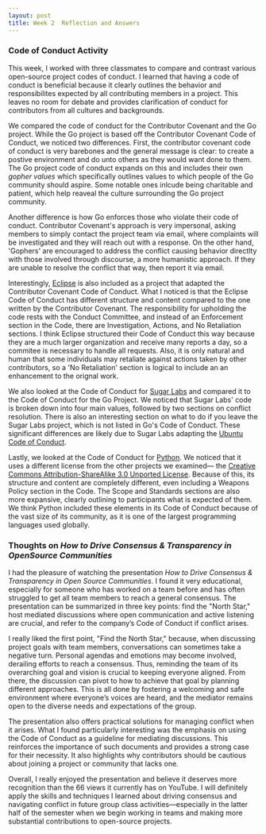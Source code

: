 ```yaml
---
layout: post
title: Week 2  Reflection and Answers
---
```


### Code of Conduct Activity 
This week, I worked with three classmates to compare and contrast various open-source project codes of conduct. I learned that having a code of conduct is beneficial because it clearly outlines the behavior and responsibilites expected by all contributing members in a project. This leaves no room for debate and provides clarification of conduct for contributors from all cultures and backgrounds. 

<!--more-->

We compared the code of conduct for the Contributor Covenant and the Go project. While the Go project is based off the Contributor Covenant Code of Conduct, we noticed two differences. First, the contributor covenant code of conduct is very barebones and the general message is clear: to create a postive environment and do unto others as they would want done to them. The Go project code of conduct expands on this and includes their own _gopher values_ which specifically outlines values to which people of the Go community should aspire. Some notable ones inlcude being charitable and patient, which help reaveal the culture surrounding the Go project community. 

Another difference is how Go enforces those who violate their code of conduct. Contributor Covenant's approach is very impersonal, asking members to simply contact the project team via email, where complaints will be investigated and they will reach out with a response. On the other hand, 'Gophers' are encouraged to address the conflict causing behavior directlty with those involved through discourse, a more humanistic approach. If they are unable to resolve the conflict that way, then report it via email.

Interestingly, [Eclipse](https://www.eclipse.org/org/documents/Community_Code_of_Conduct.php) is also included as a project that adapted the Contributor Covenant Code of Conduct. What I noticed is that the Eclipse Code of Conduct has different structure and content compared to the one written by the Contributor Covenant. The responsibility for upholding the code rests with the Conduct Committee, and instead of an Enforcement section in the Code, there are Investigation, Actions, and No Retaliation sections. I think Eclipse structured their Code of Conduct this way because they are a much larger organization and receive many reports a day, so a commitee is necessary to handle all requests. Also, it is only natural and human that some individuals may retaliate against actions taken by other contributors, so a 'No Retaliation' section is logical to include an an enhancement to the orignal work. 

We also looked at the Code of Conduct for [Sugar Labs](https://wiki.sugarlabs.org/go/Sugar_Labs/Legal/Code_of_Conduct) and compared it to the Code of Conduct for the Go Project. We noticed that Sugar Labs' code is broken down into four main values, followed by two sections on conflict resolution. There is also an interesting section on what to do if you leave the Sugar Labs project, which is not listed in Go's Code of Conduct. These significant differences are likely due to Sugar Labs adapting the [Ubuntu Code of Conduct](https://ubuntu.com/community/ethos/code-of-conduct).

Lastly, we looked at the Code of Conduct for [Python](https://policies.python.org/python.org/code-of-conduct/). We noticed that it uses a different license from the other projects we examined— the [Creative Commons Attribution-ShareAlike 3.0 Unported License](https://creativecommons.org/licenses/by-sa/3.0/). Because of this, its structure and content are completely different, even including a Weapons Policy section in the Code. The Scope and Standards sections are also more expansive, clearly outlining to participants what is expected of them. We think Python included these elements in its Code of Conduct because of the vast size of its community, as it is one of the largest programming languages used globally.

### Thoughts on _How to Drive Consensus & Transparency in OpenSource Communities_
I had the pleasure of watching the presentation _How to Drive Consensus & Transparency in Open Source Communities_. I found it very educational, especially for someone who has worked on a team before and has often struggled to get all team members to reach a general consensus. The presentation can be summarized in three key points: find the "North Star," host mediated discussions where open communication and active listening are crucial, and refer to the company’s Code of Conduct if conflict arises.  

I really liked the first point, "Find the North Star," because, when discussing project goals with team members, conversations can sometimes take a negative turn. Personal agendas and emotions may become involved, derailing efforts to reach a consensus. Thus, reminding the team of its overarching goal and vision is crucial to keeping everyone aligned. From there, the discussion can pivot to how to achieve that goal by planning different approaches. This is all done by fostering a welcoming and safe environment where everyone’s voices are heard, and the mediator remains open to the diverse needs and expectations of the group.  

The presentation also offers practical solutions for managing conflict when it arises. What I found particularly interesting was the emphasis on using the Code of Conduct as a guideline for mediating discussions. This reinforces the importance of such documents and provides a strong case for their necessity. It also highlights why contributors should be cautious about joining a project or community that lacks one.  

Overall, I really enjoyed the presentation and believe it deserves more recognition than the 66 views it currently has on YouTube. I will definitely apply the skills and techniques I learned about driving consensus and navigating conflict in future group class activities—especially in the latter half of the semester when we begin working in teams and making more substantial contributions to open-source projects.  